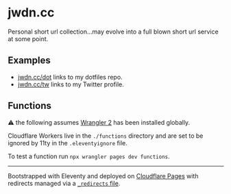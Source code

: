 # jwdn.cc

Personal short url collection…may evolve into a full blown short url service at some point.

## Examples

- [jwdn.cc/dot](https://github.com/25thhour/dotfiles) links to my dotfiles repo.
- [jwdn.cc/tw](https://twitter.com/25thhour) links to my Twitter profile.

## Functions

:warning: the following assumes [Wrangler 2](https://github.com/cloudflare/wrangler2) has been installed globally.

Cloudflare Workers live in the `./functions` directory and are set to be ignored by 11ty in the `.eleventyignore` file.

To test a function run `npx wrangler pages dev functions`.

---

Bootstrapped with Eleventy and deployed on [Cloudflare Pages](https://pages.cloudflare.com) with redirects managed via a [`_redirects` file](https://developers.cloudflare.com/pages/platform/redirects).
